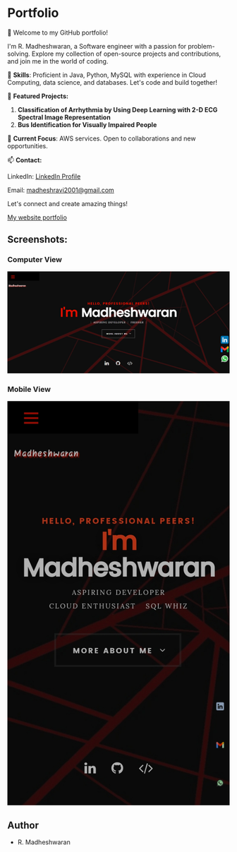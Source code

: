 # Portfolio

👋 Welcome to my GitHub portfolio!

I'm R. Madheshwaran, a Software engineer with a passion for problem-solving. Explore my collection of open-source projects and contributions, and join me in the world of coding.

🚀 **Skills**: Proficient in Java, Python, MySQL with experience in Cloud Computing, data science, and databases. Let's code and build together!

📂 **Featured Projects:**
1. **Classification of Arrhythmia by Using Deep Learning with 2-D ECG Spectral Image Representation**
2. **Bus Identification for Visually Impaired People**

🌱 **Current Focus**: AWS services. Open to collaborations and new opportunities.

📫 **Contact:**

LinkedIn: [LinkedIn Profile](https://www.linkedin.com/in/madheshwaran-r-b6a454209)

Email: madheshravi2001@gmail.com

Let's connect and create amazing things!

[My website portfolio](https://madheshwaranr.github.io/My_Portfolio/)

## Screenshots:

### Computer View

![alt text](https://github.com/Madheshwaranr/My_Portfolio/blob/0b26ecfa9fcf744e3649f0a7aaab4103939e12b8/portfolio.png)

### Mobile View

![alt text](https://github.com/Madheshwaranr/My_Portfolio/blob/af1b4fb6897bc51341480c6a8e5128186690f7d1/Portfolio_Mobile_view.jpeg)

## Author

- R. Madheshwaran
